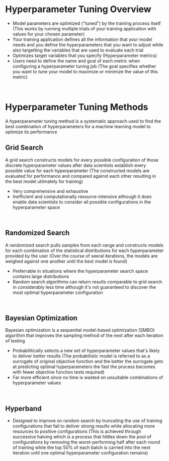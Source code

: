 # Hyperparameter Tuning Overview

* Model parameters are optimized ("tuned") by the training process itself (This works by running multiple trials of your training application with values for your chosen parameter)
* Your training application defines all the information that your model needs and you define the hyperparameters that you want to adjust while also targetting the variables that are used to evaluate each trial
* Optimizes target variables that you specify (Hyperparameter metrics)
* Users need to define the name and goal of each metric when configuring a hyperparameter tuning job (The goal specifies whether you want to tune your model to maximize or minimize the value of this metric)

<br>

# Hyperparameter Tuning Methods

A hyperparameter tuning method is a systematic approach used to find the best combination of hyperparameters for a machine learning model to optimize its performance

## Grid Search

A grid search constructs models for every possible configuration of those discrete hyperparameter values after data scientists establish every possible value for each hyperparameter (The constructed models are evaluated for performance and compared against each other resulting in the best model utilmately for training)

* Very comprehensive and exhaustive
* Inefficient and computationally resource-intensive although it does enable data scientists to consider all possible configurations in the hyperparameter space

<br>

## Randomized Search

A randomized search pulls samples from each range and constructs models for each combination of the statistical distributions for each hyperparameter provided by the user (Over the course of seeral iterations, the models are weighed against one another until the best model is found)

* Preferrable in situations where the hyperparameter search space contains large distributions
* Random search algorithms can return results comparable to grid search in considerably less time although it's not guaranteed to discover the most optimal hyperparameter configuration

<br>

## Bayesian Optimization

Bayesian optimization is a sequential model-based optimization (SMBO) algorithm that improves the sampling method of the next after each iteration of testing

* Probabilitically selects a new set of hyperparameter values that's likely to deliver better results (The probabilistic model is referred to as a surrogate of original objective function and the better the surrogate gets at predicting optimal hyperparameters the fast the process becomes with fewer objective function tests required)
* Far more efficient since no time is wasted on unsuitable combinations of hyperparameter values

<br>

## Hyperband

* Designed to improve on random search by truncating the use of training configurations that fail to deliver strong results while allocating more resources to positive configurations (This is achieved through successive halving which is a process that hittles down the pool of configurations by removing the worst-performing half after each round of training while the top 50% of each batch is carried into the next iteration until one optimal hyperparameter configuration remains)

<br>